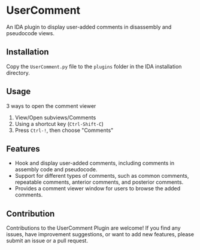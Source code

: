 # UserComment
An IDA plugin to display user-added comments in disassembly and pseudocode views.

## Installation

Copy the `UserComment.py` file to the `plugins` folder in the IDA installation directory.

## Usage

3 ways to open the comment viewer
1. View/Open subviews/Comments
2. Using a shortcut key (`Ctrl-Shift-C`)
3. Press `Ctrl-!`, then choose "Comments"

## Features

- Hook and display user-added comments, including comments in assembly code and pseudocode.
- Support for different types of comments, such as common comments, repeatable comments, anterior comments, and posterior comments.
- Provides a comment viewer window for users to browse the added comments.

## Contribution

Contributions to the UserComment Plugin are welcome! If you find any issues, have improvement suggestions, or want to add new features, please submit an issue or a pull request.
